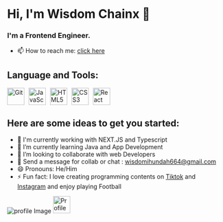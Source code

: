  # Hi, I'm Wisdom Chainx 👋 
 
  ### I'm a Frontend Engineer.
 - 📫 How to reach me: [click here](mailto:wisdomihundah664@gmail.com)

  ## Language and Tools:
  <div style="display: flex; align-items: center;">     
   <img src="https://img.shields.io/badge/-Git-F05032?logo=git&logoColor=white" alt="Git" height="40" style="margin-right: 10px;"> 
   <img src="https://img.shields.io/badge/-JavaScript-F7DF1E?logo=javascript&logoColor=black" alt="JavaScript" height="40" style="margin-right: 10px;">
   <img src="https://img.shields.io/badge/-HTML5-E34F26?logo=html5&logoColor=white" alt="HTML5" height="40" style="margin-right: 10px;">
   <img src="https://img.shields.io/badge/-CSS3-1572B6?logo=css3&logoColor=white" alt="CSS3" height="40" style="margin-right: 10px;"> 
   <img src="https://img.shields.io/badge/-React-61DAFB?logo=react&logoColor=black" alt="React" height="40">
  </div>
  
   ## Here are some ideas to get you started:
   
- 👀 I'm currently working with NEXT.JS and Typescript 
- 🌱 I’m currently learning Java and App Development 
- 💞️ I’m looking to collaborate with web Developers
- 💬 Send a message for collab or chat : [wisdomihundah664@gmail.com](mailto:wisdomihundah664@gmail.com)
- 😄 Pronouns: He/Him
- ⚡ Fun fact: I love creating programming contents on [Tiktok](https://www.tiktok.com/@chainxdev?_t=ZM-8sGagdP3bxF&_r=1) and [Instagram](https://www.instagram.com/wisdomchainx?igsh=MTkwcHZiY2xibnhtcQ%3D%3D&utm_source=qr) and enjoy playing Football

![profile Image](https://imgur.com/a/SAkcpRd)
<img src="https://imgur.com/a/SAkcpRd" alt="Profile Picture" height="40" style="margin-right: 10px;"> 

<!---
Wisdomchanix/Wisdomchanix is a ✨ special ✨ repository because its `README.md` (this file) appears on your GitHub profile.
You can click the Preview link to take a look at your changes.
--->
